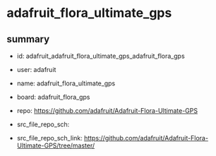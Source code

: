 # adafruit_flora_ultimate_gps
 
## summary 
* id: adafruit_adafruit_flora_ultimate_gps_adafruit_flora_gps
* user: adafruit
* name: adafruit_flora_ultimate_gps
* board: adafruit_flora_gps
* repo: https://github.com/adafruit/Adafruit-Flora-Ultimate-GPS



* src_file_repo_sch: 
* src_file_repo_sch_link: https://github.com/adafruit/Adafruit-Flora-Ultimate-GPS/tree/master/







